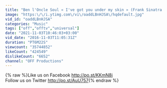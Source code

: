 ```yaml
---
title: "Ben l'Oncle Soul « I've got you under my skin » (Frank Sinatra cover)"
image: "https:\/\/i.ytimg.com\/vi\/oaddLBnHJSA\/hqdefault.jpg"
vid_id: "oaddLBnHJSA"
categories: "Music"
tags: ["off","offtv","universal"]
date: "2021-11-03T10:46:03+03:00"
vid_date: "2016-11-03T11:05:31Z"
duration: "PT6M22S"
viewcount: "35744852"
likeCount: "424549"
dislikeCount: "6652"
channel: "OFF Productions"
---
```

{% raw %}Like us on Facebook <a rel="nofollow" target="blank" href="http://po.st/KKmN8j">http://po.st/KKmN8j</a><br />Follow us on Twitter <a rel="nofollow" target="blank" href="http://po.st/AuU757">http://po.st/AuU757</a>{% endraw %}
